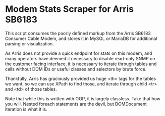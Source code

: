 # Modem Stats Scraper for Arris SB6183

This script consumes the poorly defined markup from the Arris SB6183 Consumer Cable Modem, and stores it in MySQL or MariaDB for additional parsing or visualization.

As Arris does not provide a quick endpoint for stats on this modem, and many operators have deemed it necessary to disable read-only SNMP on the customer facing interface, it is necessary to iterate through tables and cells without DOM IDs or useful classes and selectors by brute force.

Thankfully, Arris has graciously provided us huge \<th\> tags for the tables we want, so we can use XPath to find those, and iterate through child \<tr\> and \<td\> of those tables.

Note that while this is written with OOP, it is largely classless. Take that how you will. Nested foreach statements are the devil, but DOMDocument iteration is what it is.
